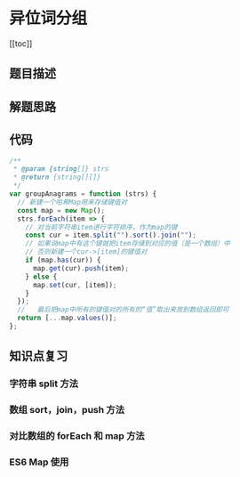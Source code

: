 # 异位词分组

[[toc]]

## 题目描述

## 解题思路

## 代码

```js
/**
 * @param {string[]} strs
 * @return {string[][]}
 */
var groupAnagrams = function (strs) {
  // 新建一个哈希Map用来存储键值对
  const map = new Map();
  strs.forEach(item => {
    // 对当前字符串item进行字符排序，作为map的键
    const cur = item.split("").sort().join("");
    // 如果说map中有这个键就把item存储到对应的值（是一个数组）中
    // 否则新建一个cur->[item]的键值对
    if (map.has(cur)) {
      map.get(cur).push(item);
    } else {
      map.set(cur, [item]);
    }
  });
  //   最后把map中所有的键值对的所有的“值”取出来放到数组返回即可
  return [...map.values()];
};
```

## 知识点复习

### 字符串 split 方法

### 数组 sort，join，push 方法

### 对比数组的 forEach 和 map 方法

### ES6 Map 使用
